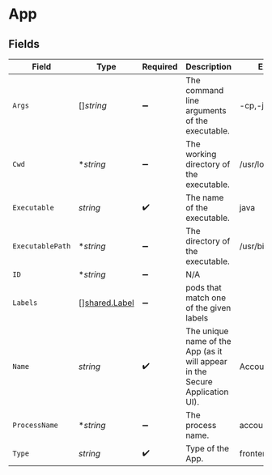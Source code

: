 # App


## Fields

| Field                                                                        | Type                                                                         | Required                                                                     | Description                                                                  | Example                                                                      |
| ---------------------------------------------------------------------------- | ---------------------------------------------------------------------------- | ---------------------------------------------------------------------------- | ---------------------------------------------------------------------------- | ---------------------------------------------------------------------------- |
| `Args`                                                                       | []*string*                                                                   | :heavy_minus_sign:                                                           | The command line arguments of the executable.                                | -cp,-jar,./*                                                                 |
| `Cwd`                                                                        | **string*                                                                    | :heavy_minus_sign:                                                           | The working directory of the executable.                                     | /usr/local/bin/corp                                                          |
| `Executable`                                                                 | *string*                                                                     | :heavy_check_mark:                                                           | The name of the executable.                                                  | java                                                                         |
| `ExecutablePath`                                                             | **string*                                                                    | :heavy_minus_sign:                                                           | The directory of the executable.                                             | /usr/bin                                                                     |
| `ID`                                                                         | **string*                                                                    | :heavy_minus_sign:                                                           | N/A                                                                          |                                                                              |
| `Labels`                                                                     | [][shared.Label](../../../pkg/models/shared/label.md)                        | :heavy_minus_sign:                                                           | pods that match one of the given labels                                      |                                                                              |
| `Name`                                                                       | *string*                                                                     | :heavy_check_mark:                                                           | The unique name of the App (as it will appear in the Secure Application UI). | AccountingApp                                                                |
| `ProcessName`                                                                | **string*                                                                    | :heavy_minus_sign:                                                           | The process name.                                                            | accounting_app                                                               |
| `Type`                                                                       | *string*                                                                     | :heavy_check_mark:                                                           | Type of the App.                                                             | frontend                                                                     |